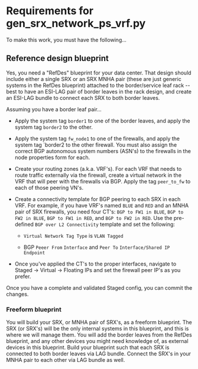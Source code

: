 # Requirements for gen_srx_network_ps_vrf.py
To make this work, you must have the following...

## Reference design blueprint
Yes, you need a "RefDes" blueprint for your data center.  That design should
include either a single SRX or an SRX MNHA pair (these are just generic systems
in the RefDes blueprint) attached to the border/service leaf rack -- best to
have an ESI-LAG pair of border leaves in the rack design, and create an ESI-LAG
bundle to connect each SRX to both border leaves.

Assuming you have a border leaf pair...

- Apply the system tag `border1` to one of the border leaves, and apply the
  system tag `border2` to the other.

- Apply the system tag `fw_node1` to one of the firewalls, and apply the system
  tag `border2 to the other firewall.  You must also assign the correct BGP
  autonomous system numbers (ASN's) to the firewalls in the node properties
  form for each.

- Create your routing zones (a.k.a. VRF's).  For each VRF that needs to
  route traffic externally via the firewall, create a virtual network in the
  VRF that will peer with the firewalls via BGP.  Apply the tag `peer_to_fw`
  to each of those peering VN's.

- Create a connectivity template for BGP peering to each SRX in each VRF.
  For example, if you have VRF's named `BLUE` and `RED` and an MNHA pair of
  SRX firewalls, you need four CT's:  `BGP to FW1 in BLUE`,
  `BGP to FW2 in BLUE`, `BGP to FW1 in RED`, and `BGP to FW2 in RED`.  Use the
  pre-defined `BGP over L2 Connectivity` template and set the following:

  + `Virtual Network Tag Type` is `VLAN Tagged`

  + BGP `Peeer From` `Interface` and `Peer To` `Interface/Shared IP Endpoint`

- Once you've applied the CT's to the proper interfaces, navigate to Staged
  -> Virtual -> Floating IPs and set the firewall peer IP's as you prefer.

Once you have a complete and validated Staged config, you can commit the
changes.

### Freeform blueprint
You will build your SRX, or MNHA pair of SRX's, as a freeform blueprint.
The SRX (or SRX's) will be the only internal systems in this blueprint,
and this is where we will manage them.  You will add the border leaves from
the RefDes blueprint, and any other devices you might need knowledge of, as
external devices in this blueprint.  Build your blueprint such that each SRX
is connected to both border leaves via LAG bundle.  Connect the SRX's in
your MNHA pair to each other via LAG bundle as well.